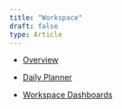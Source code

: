 ```yaml
---
title: "Workspace"
draft: false
type: Article
---
```




- [Overview](../Workspace/Overview.md)

- [Daily Planner](../Workspace/Daily-Planner.md)

- [Workspace Dashboards](../Workspace/Workspace-Dashboards/contents.md)